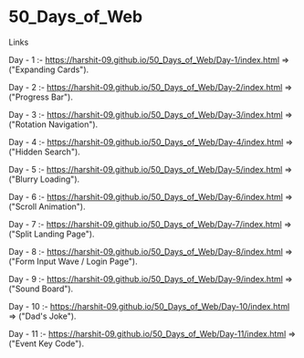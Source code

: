 # 50_Days_of_Web

Links

Day - 1 :- https://harshit-09.github.io/50_Days_of_Web/Day-1/index.html   => ("Expanding Cards").

Day - 2 :- https://harshit-09.github.io/50_Days_of_Web/Day-2/index.html   => ("Progress Bar").

Day - 3 :- https://harshit-09.github.io/50_Days_of_Web/Day-3/index.html   => ("Rotation Navigation").

Day - 4 :- https://harshit-09.github.io/50_Days_of_Web/Day-4/index.html   => ("Hidden Search").

Day - 5 :- https://harshit-09.github.io/50_Days_of_Web/Day-5/index.html   => ("Blurry Loading").

Day - 6 :- https://harshit-09.github.io/50_Days_of_Web/Day-6/index.html   => ("Scroll Animation").

Day - 7 :- https://harshit-09.github.io/50_Days_of_Web/Day-7/index.html   => ("Split Landing Page").

Day - 8 :- https://harshit-09.github.io/50_Days_of_Web/Day-8/index.html   => ("Form Input Wave / Login Page").

Day - 9 :- https://harshit-09.github.io/50_Days_of_Web/Day-9/index.html   => ("Sound Board").

Day - 10 :- https://harshit-09.github.io/50_Days_of_Web/Day-10/index.html   => ("Dad's Joke").

Day - 11 :- https://harshit-09.github.io/50_Days_of_Web/Day-11/index.html   => ("Event Key Code").
